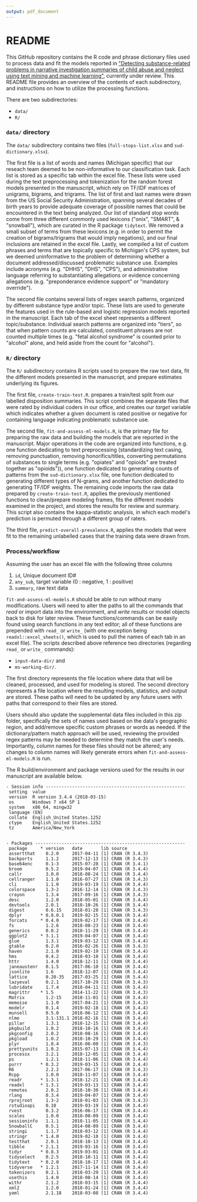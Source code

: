 ```yaml
---
output: pdf_document
---
```


# README

This GitHub repository contains the R code and phrase dictionary files used to process data and fit the models reported in ["Detecting substance-related problems in narrative investigation summaries of child abuse and neglect using text mining and machine learning"](), currently under review. This README file provides an overview of the contents of each subdirectory, and instructions on how to utilize the processing functions.

There are two subdirectories:

- `data/`
- `R/`

### `data/` directory

The `data/` subdirectory contains two files (`full-stops-list.xlsx` and `sud-dictionary.xlsx`).

The first file is a list of words and names (Michigan specific) that our reseach team deemed to be non-informative to our classification task. Each list is stored as a specific tab within the excel file. These lists were used during the text preprocessing and tokenization for the random forest models presented in the manuscript, which rely on TF/IDF matrices of unigrams, bigrams, and trigrams. The list of first and last names were drawn from the US Social Security Administration, spanning several decades of birth years to provide adequate coverage of possible names that could be encountered in the text being analyzed. Our list of standard stop words come from three different commonly used lexicons ("onix", "SMART", & "snowball"), which are curated in the R package `tidytext`. We removed a small subset of terms from these lexicons (e.g. in order to permit the creation of bigrams/trigrams that would imply negations), and our final inclusions are retained in the excel file. Lastly, we compiled a list of custom phrases and terms that are topically specific to Michigan's CPS system, but we deemed uninformative to the problem of determining whether a document addressed/discussed problematic substance use. Examples include acronyms (e.g. "DHHS", "DHS", "CPS"), and administrative language referring to substantiating allegations or evidence concerning allegations (e.g. "preponderance evidence support" or "mandatory override"). 

The second file contains several lists of regex search patterns, organized by different substance type and/or topic. These lists are used to generate the features used in the rule-based and logistic regression models reported in the manuscript. Each tab of the excel sheet represents a different topic/substance. Individual search patterns are organized into "tiers", so that when pattern counts are calculated, constituent phrases are not counted multiple times (e.g. "fetal alcohol syndrome" is counted prior to "alcohol" alone, and held aside from the count for "alcohol").

### `R/` directory

The `R/` subdirectory contains R scripts used to prepare the raw text data, fit the different models presented in the manuscript, and prepare estimates underlying its figures.

The first file, `create-train-test.R`. prepares a train/test split from our labelled disposition summaries. This script combines the separate files that were rated by individual coders in our office, and creates our *target* variable which indicates whether a given document is rated positive or negative for containing language indicating problematic substance use.

The second file, `fit-and-assess-ml-models.R`, is the primary file for preparing the raw data and building the models that are reported in the manuscript. Major operations in the code are organized into functions, e.g. one function dedicating to text preprocessing (standardizing text casing, removing punctuation, removing honorifics/titles, converting permutations of substances to single terms (e.g. "opiates" and "opioids" are treated together as "opioids")), one function dedicated to generating counts of patterns from the `sud-dictionary.xlsx` file, one function dedicated to generating different types of N-grams, and another function dedicated to generating TF/IDF weights. The remaining code imports the raw data prepared by `create-train-test.R`, applies the previously mentioned functions to clean/prepare modeling frames, fits the different models examined in the project, and stores the results for review and summary. This script also contains the kappa-statistic analysis, in which each model's prediction is permuted through a different group of raters.

The third file, `predict-overall-prevalence.R`, applies the models that were fit to the remaining unlabelled cases that the training data were drawn from.

### Process/workflow

Assuming the user has an excel file with the following three columns

1. `id`, Unique document ID#
2. `any_sub`, target variable (0 : negative, 1 : positive)
3. `summary`, raw text data

`fit-and-assess-ml-models.R` should be able to run without many modifications. Users will need to alter the paths to all the commands that *read* or import data into the environment, and *write* results or model objects back to disk for later review. These functions/commands can be easily found using search functions in any text editor; all of these functions are prepended with `read_` or `write_` (with one exception being `readxl::excel_sheets()`, which is used to pull the names of each tab in an excel file). The scripts described above reference two directories (regarding `read_` or `write_` commands):

- `input-data-dir/` and
- `ms-working-dir/`.

The first directory represents the file location where data that will be cleaned, processed, and used for modeling is stored. The second directory represents a file location where the resulting models, statistics, and output are stored. These paths will need to be updated by any future users with paths that correspond to their files are stored.

Users should also update the supplemental data files included in this zip folder, specifically the sets of names used based on the data's geographic region, and add/remove specific custom phrases or words as needed. If the dictionary/pattern match approach will be used, reviewing the provided regex patterns may be needed to determine they match the user's needs. Importantly, column names for these files should not be altered; any changes to column names will likely generate errors when `fit-and-assess-ml-models.R` is run.

The R build/environment and package versions used for the results in our manuscript are available below.

```
- Session info -----------------------------------------------------
 setting  value                       
 version  R version 3.4.4 (2018-03-15)
 os       Windows 7 x64 SP 1          
 system   x86_64, mingw32 
 language (EN)                        
 collate  English_United States.1252  
 ctype    English_United States.1252  
 tz       America/New_York     
     

- Packages ---------------------------------------------------------
 package     * version   date       lib source        
 assertthat    0.2.0     2017-04-11 [1] CRAN (R 3.4.3)
 backports     1.1.2     2017-12-13 [1] CRAN (R 3.4.3)
 base64enc     0.1-3     2015-07-28 [1] CRAN (R 3.4.1)
 broom         0.5.2     2019-04-07 [1] CRAN (R 3.4.4)
 callr         3.0.0     2018-08-24 [1] CRAN (R 3.4.4)
 cellranger    1.1.0     2016-07-27 [1] CRAN (R 3.4.3)
 cli           1.1.0     2019-03-19 [1] CRAN (R 3.4.4)
 colorspace    1.3-2     2016-12-14 [1] CRAN (R 3.4.3)
 crayon        1.3.4     2017-09-16 [1] CRAN (R 3.4.3)
 desc          1.2.0     2018-05-01 [1] CRAN (R 3.4.4)
 devtools      2.0.1     2018-10-26 [1] CRAN (R 3.4.4)
 digest        0.6.15    2018-01-28 [1] CRAN (R 3.4.3)
 dplyr       * 0.8.0.1   2019-02-15 [1] CRAN (R 3.4.4)
 forcats     * 0.4.0     2019-02-17 [1] CRAN (R 3.4.4)
 fs            1.2.6     2018-08-23 [1] CRAN (R 3.4.4)
 generics      0.0.2     2018-11-29 [1] CRAN (R 3.4.4)
 ggplot2     * 3.1.1     2019-04-07 [1] CRAN (R 3.4.4)
 glue          1.3.1     2019-03-12 [1] CRAN (R 3.4.4)
 gtable        0.2.0     2016-02-26 [1] CRAN (R 3.4.3)
 haven         2.1.0     2019-02-19 [1] CRAN (R 3.4.4)
 hms           0.4.2     2018-03-10 [1] CRAN (R 3.4.4)
 httr          1.4.0     2018-12-11 [1] CRAN (R 3.4.4)
 janeaustenr   0.1.5     2017-06-10 [1] CRAN (R 3.4.4)
 jsonlite      1.6       2018-12-07 [1] CRAN (R 3.4.4)
 lattice       0.20-35   2017-03-25 [1] CRAN (R 3.4.4)
 lazyeval      0.2.1     2017-10-29 [1] CRAN (R 3.4.3)
 lubridate     1.7.4     2018-04-11 [1] CRAN (R 3.4.4)
 magrittr    * 1.5       2014-11-22 [1] CRAN (R 3.4.3)
 Matrix        1.2-15    2018-11-01 [1] CRAN (R 3.4.4)
 memoise       1.1.0     2017-04-21 [1] CRAN (R 3.4.3)
 modelr        0.1.4     2019-02-18 [1] CRAN (R 3.4.4)
 munsell       0.5.0     2018-06-12 [1] CRAN (R 3.4.4)
 nlme          3.1-131.1 2018-02-16 [1] CRAN (R 3.4.4)
 pillar        1.3.1     2018-12-15 [1] CRAN (R 3.4.4)
 pkgbuild      1.0.2     2018-10-16 [1] CRAN (R 3.4.4)
 pkgconfig     2.0.2     2018-08-16 [1] CRAN (R 3.4.4)
 pkgload       1.0.2     2018-10-29 [1] CRAN (R 3.4.4)
 plyr          1.8.4     2016-06-08 [1] CRAN (R 3.4.3)
 prettyunits   1.0.2     2015-07-13 [1] CRAN (R 3.4.4)
 processx      3.2.1     2018-12-05 [1] CRAN (R 3.4.4)
 ps            1.2.1     2018-11-06 [1] CRAN (R 3.4.4)
 purrr       * 0.3.2     2019-03-15 [1] CRAN (R 3.4.4)
 R6            2.2.2     2017-06-17 [1] CRAN (R 3.4.3)
 Rcpp          1.0.0     2018-11-07 [1] CRAN (R 3.4.4)
 readr       * 1.3.1     2018-12-21 [1] CRAN (R 3.4.4)
 readxl      * 1.3.1     2019-03-13 [1] CRAN (R 3.4.4)
 remotes       2.0.2     2018-10-30 [1] CRAN (R 3.4.4)
 rlang         0.3.4     2019-04-07 [1] CRAN (R 3.4.4)
 rprojroot     1.3-2     2018-01-03 [1] CRAN (R 3.4.3)
 rstudioapi    0.10      2019-03-19 [1] CRAN (R 3.4.4)
 rvest         0.3.2     2016-06-17 [1] CRAN (R 3.4.4)
 scales        1.0.0     2018-08-09 [1] CRAN (R 3.4.4)
 sessioninfo   1.1.1     2018-11-05 [1] CRAN (R 3.4.4)
 SnowballC     0.5.1     2014-08-09 [1] CRAN (R 3.4.4)
 stringi       1.1.7     2018-03-12 [1] CRAN (R 3.4.4)
 stringr     * 1.4.0     2019-02-10 [1] CRAN (R 3.4.4)
 testthat      2.0.1     2018-10-13 [1] CRAN (R 3.4.4)
 tibble      * 2.1.1     2019-03-16 [1] CRAN (R 3.4.4)
 tidyr       * 0.8.3     2019-03-01 [1] CRAN (R 3.4.4)
 tidyselect    0.2.5     2018-10-11 [1] CRAN (R 3.4.4)
 tidytext    * 0.2.0     2018-10-17 [1] CRAN (R 3.4.4)
 tidyverse   * 1.2.1     2017-11-14 [1] CRAN (R 3.4.4)
 tokenizers    0.2.1     2018-03-29 [1] CRAN (R 3.4.4)
 usethis       1.4.0     2018-08-14 [1] CRAN (R 3.4.4)
 withr         2.1.2     2018-03-15 [1] CRAN (R 3.4.4)
 xml2          1.2.0     2018-01-24 [1] CRAN (R 3.4.4)
 yaml          2.1.18    2018-03-08 [1] CRAN (R 3.4.4)
```
